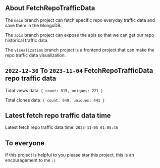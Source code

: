 ## About FetchRepoTrafficData

The `main` branch project can fetch specific repo everyday traffic data and save them in the MongoDB.

The `apis` branch project can expose the apis so that we can get our repo historical traffic data.

The `visualization` branch project is a frontend project that can make the repo traffic data visualization.

## `2022-12-30` To `2023-11-04` FetchRepoTrafficData repo traffic data

Total views data: `{ count: 815, uniques: 221 }`

Total clones data: `{ count: 640, uniques: 441 }`

## Latest fetch repo traffic data time

Latest fetch repo traffic data time: `2023-11-05 01:05:46`

## To everyone

If this project is helpful to you please star this project, this is an encouragement to me `:)`



